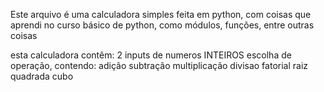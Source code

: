 Este arquivo é uma calculadora simples feita em python, com coisas que aprendi no curso básico de python, como módulos, funções, entre outras coisas

esta calculadora contêm:
  2 inputs de numeros INTEIROS
  escolha de operação, contendo:
    adição
    subtração
    multiplicação
    divisao
    fatorial
    raiz quadrada
    cubo
